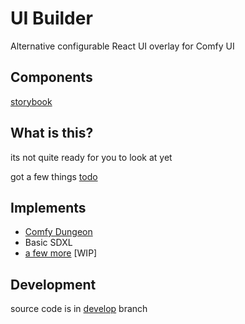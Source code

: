 # UI Builder

Alternative configurable React UI overlay for Comfy UI

## Components

[storybook](https://norgeous.github.io/ComfyUI-UI-Builder/)

## What is this?

its not quite ready for you to look at yet

got a few things [todo](https://github.com/norgeous/ComfyUI-UI-Builder/blob/develop/TODO.md)

## Implements

- [Comfy Dungeon](https://github.com/cubiq/Comfy_Dungeon)
- Basic SDXL
- [a few more](https://github.com/norgeous/ComfyUI-UI-Builder/tree/develop/src/configs) [WIP]

## Development

source code is in [develop](https://github.com/norgeous/ComfyUI-UI-Builder/tree/develop) branch
